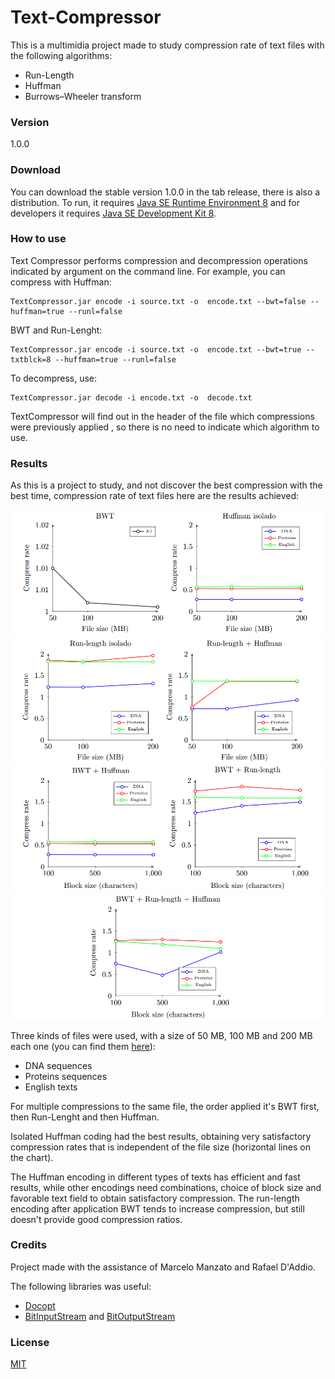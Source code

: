# Text-Compressor

This is a multimidia project made to study compression rate of text files with the following algorithms:

* Run-Length
* Huffman
* Burrows–Wheeler transform

###  Version

1.0.0

### Download

You can download the stable version 1.0.0 in the tab release, there is also a distribution. To run, it requires [Java SE Runtime Environment 8][jre] and for developers it requires [Java SE Development Kit 8][jdk].

### How to use

Text Compressor performs compression and decompression operations indicated by argument on the command line. For example, you can compress with Huffman:

```
TextCompressor.jar encode -i source.txt -o  encode.txt --bwt=false --huffman=true --runl=false
```

BWT and Run-Lenght:

```
TextCompressor.jar encode -i source.txt -o  encode.txt --bwt=true --txtblck=8 --huffman=true --runl=false
```

To decompress, use:

```
TextCompressor.jar decode -i encode.txt -o  decode.txt
```

TextCompressor will find out in the header of the file which compressions were previously applied , so there is no need to indicate which algorithm to use.

### Results

As this is a project to study, and not discover the best compression with the best time, compression rate of text files here are the results achieved:

![Chart 1](img/1.png)
![Chart 2](img/2.png)
![Chart 3](img/3.png)
![Chart 4](img/4.png)

Three kinds of files were used, with a size of 50 MB, 100 MB and 200 MB each one (you can find them [here][sourceFiles]):

* DNA sequences
* Proteins sequences
* English texts

For multiple compressions to the same file, the order applied it's BWT first, then Run-Lenght and then Huffman.

Isolated Huffman coding had the best results, obtaining very satisfactory compression rates that is independent of the file size (horizontal lines on the chart).

The Huffman encoding in different types of texts has efficient and fast results, while other encodings need combinations, choice of block size and favorable text field to obtain satisfactory compression. The run-length encoding after application BWT tends to increase compression, but still doesn't provide good compression ratios.

### Credits

Project made with the assistance of Marcelo Manzato and Rafael D'Addio.

The following libraries was useful:

* [Docopt][docopt]
* [BitInputStream][bitInput] and [BitOutputStream][bitOutput]

### License

[MIT][license]

[jre]:[http://www.oracle.com/technetwork/java/javase/downloads/jre8-downloads-2133155.html]
[jdk]:[http://www.oracle.com/technetwork/java/javase/downloads/jdk8-downloads-2133151.html]
[sourceFiles]:[http://pizzachili.dcc.uchile.cl/texts.html]
[docopt]:[https://github.com/docopt/docopt.java]
[bitInput]:[https://www.cs.duke.edu/courses/cps100e/current/assign/huff/code/BitInputStream.html]
[bitOutput]:[https://www.cs.duke.edu/csed/poop/huff/fall06/code/BitOutputStream.java]
[license]:(LICENSE)